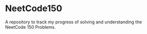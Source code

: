 # NeetCode150
A repository to track my progress of solving and understanding the NeetCode 150 Problems.
